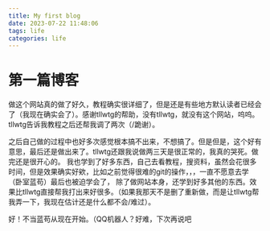 ```yaml
---
title: My first blog
date: 2023-07-22 11:48:06
tags: life
categories: life
---
```


# 第一篇博客
做这个网站真的做了好久，教程确实很详细了，但是还是有些地方默认读者已经会了（我现在确实会了）。感谢tllwtg的帮助，没有tllwtg，就没有这个网站，呜呜。
tllwtg告诉我教程之后还帮我调了两次（/跪谢）。

之后自己做的过程中也好多次感觉根本搞不出来，不想搞了。但是但是，这个好有意思，最后还是做出来了。tllwtg还跟我说做两三天是很正常的，我真的哭死。做完还是很开心的。
我也学到了好多东西，自己去看教程，搜资料，虽然会花很多时间，但是效果确实好欸，比如之前觉得很难的git的操作，，，一直不愿意去学（卧室蓝苟）最后也被迫学会了，
除了做网站本身，还学到好多其他的东西。效果比tllwtg直接帮我打出来好很多。（如果我那天不是删了重新做，而是让tllwtg帮我弄一下，我现在估计还是什么都不会/难过）。

好！不当蓝苟从现在开始。（QQ机器人？好难，下次再说吧